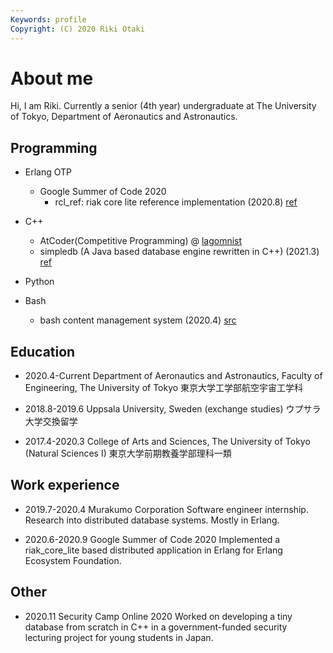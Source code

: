 ```yaml
---
Keywords: profile
Copyright: (C) 2020 Riki Otaki
---
```


# About me

Hi, I am Riki.
Currently a senior (4th year) undergraduate at The University of Tokyo, Department of Aeronautics and Astronautics.

## Programming

- Erlang OTP
  - Google Summer of Code 2020
    - rcl_ref: riak core lite reference implementation (2020.8) [ref](https://wattlebirdaz.github.io/rclref/)

- C++
  - AtCoder(Competitive Programming) @ [lagomnist](https://atcoder.jp/users/lagomnist)
  - simpledb (A Java based database engine rewritten in C++) (2021.3) [ref](https://github.com/wattlebirdaz/simpledb)
  
- Python
- Bash
  - bash content management system (2020.4) [src](https://github.com/wattlebirdaz/bashcms2)

## Education

- 2020.4-Current
  Department of Aeronautics and Astronautics, Faculty of Engineering, The University of Tokyo
  東京大学工学部航空宇宙工学科

- 2018.8-2019.6
  Uppsala University, Sweden (exchange studies)
  ウプサラ大学交換留学
  
- 2017.4-2020.3
  College of Arts and Sciences, The University of Tokyo (Natural Sciences I)
  東京大学前期教養学部理科一類

## Work experience

- 2019.7-2020.4 Murakumo Corporation
  Software engineer internship. Research into distributed database systems. Mostly in Erlang.
  
- 2020.6-2020.9 Google Summer of Code 2020
  Implemented a riak_core_lite based distributed application in Erlang for Erlang Ecosystem Foundation.

## Other
  
- 2020.11 Security Camp Online 2020
  Worked on developing a tiny database from scratch in C++ in a government-funded security lecturing project for young students in Japan.
